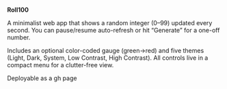 **Roll100**

A minimalist web app that shows a random integer (0–99) updated every second. You can pause/resume auto-refresh or hit “Generate” for a one-off number.

Includes an optional color-coded gauge (green→red) and five themes (Light, Dark, System, Low Contrast, High Contrast). All controls live in a compact menu for a clutter-free view.

Deployable as a gh page